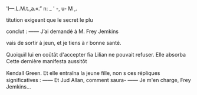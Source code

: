  

'I—.L.M.t.,a.«.” n: _ ' -,
u- M ,.

titution exigeant que le secret le plu

conclut :
—— J’ai demandé à M. Frey Jemkins

vais de sortir à jeun, et je tiens à r
bonne santé.

Quoiquïl lui en coûtât d'accepter ﬁa
Lilian ne pouvait refuser. Elle absorba
Cette dernière manifesta aussitôt

Kendall Green.
Et elle entraîna la jeune ﬁlle, non s
ces répliques signiﬁcatives :
—— Et Jud Allan, comment saura-
—— Je m'en charge, Frey Jemkins...

